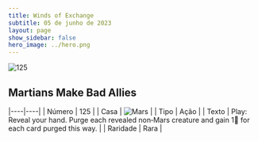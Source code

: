 ```yaml
---
title: Winds of Exchange
subtitle: 05 de junho de 2023
layout: page
show_sidebar: false
hero_image: ../hero.png
---
```


![125](https://mastervault-storage-prod.s3.amazonaws.com/media/card_front/en/600_125_425f84724f53_en.png)


## Martians Make Bad Allies

|----|----|
| Número | 125 |
| Casa | ![Mars](https://archonarcana.com/images/thumb/d/de/Mars.png/22px-Mars.png "Marte") |
| Tipo | Ação |
| Texto | Play: Reveal your hand. Purge each revealed non‑Mars creature and gain 1 for each card purged this way. |
| Raridade | Rara |

